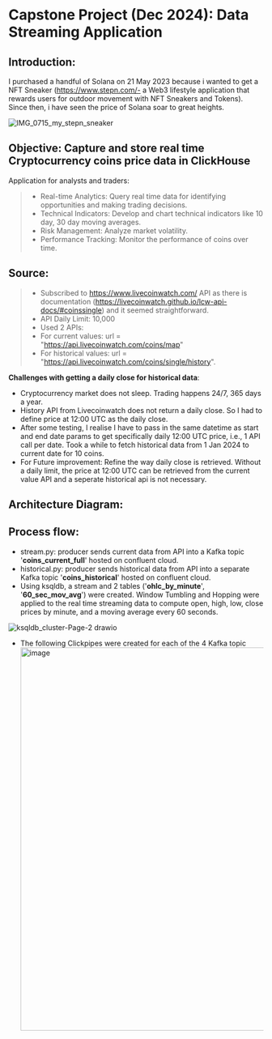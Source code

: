 # Capstone Project (Dec 2024): Data Streaming Application

## Introduction:

I purchased a handful of Solana on 21 May 2023 because i wanted to get a NFT Sneaker (https://www.stepn.com/- a Web3 lifestyle application that rewards users for outdoor movement with NFT Sneakers and Tokens). Since then, i have seen the price of Solana soar to great heights.

![IMG_0715_my_stepn_sneaker](https://github.com/user-attachments/assets/bcaccfe9-e11d-4499-9bce-ac77108931f3)


## Objective: Capture and store real time Cryptocurrency coins price data in ClickHouse

Application for analysts and traders:
> - Real-time Analytics: Query real time data for identifying opportunities and making trading decisions.
> - Technical Indicators: Develop and chart technical indicators like 10 day, 30 day moving averages.
> - Risk Management: Analyze market volatility.
> - Performance Tracking: Monitor the performance of coins over time.

## Source: 
> - Subscribed to https://www.livecoinwatch.com/ API as there is documentation (https://livecoinwatch.github.io/lcw-api-docs/#coinssingle) and it seemed straightforward.
> - API Daily Limit: 10,000
> - Used 2 APIs:
> - For current values: url = "https://api.livecoinwatch.com/coins/map"
> - For historical values: url = "https://api.livecoinwatch.com/coins/single/history".

**Challenges with getting a daily close for historical data**:
-	Cryptocurrency market does not sleep. Trading happens 24/7, 365 days a year.
-	History API from Livecoinwatch does not return a daily close. So I had to define price at 12:00 UTC as the daily close.
-	After some testing, I realise I have to pass in the same datetime as start and end date params to get specifically daily 12:00 UTC price, i.e., 1 API call per date. Took a while to fetch historical data from 1 Jan 2024 to current date for 10 coins.
- For Future improvement: Refine the way daily close is retrieved. Without a daily limit, the price at 12:00 UTC can be retrieved from the current value API and a seperate historical api is not necessary.

## Architecture Diagram: 




## Process flow:
- stream.py: producer sends current data from  API into a Kafka topic '**coins_current_full**' hosted on confluent cloud.
- historical.py: producer sends historical data from API into a separate Kafka topic '**coins_historical**' hosted on confluent cloud.
- Using ksqldb, a stream and 2 tables ('**ohlc_by_minute**', '**60_sec_mov_avg**') were created. Window Tumbling and Hopping were applied to the real time streaming data to compute open, high, low, close prices by minute, and a moving average every 60 seconds.

![ksqldb_cluster-Page-2 drawio](https://github.com/user-attachments/assets/8b4bdeff-9769-4881-beab-dc3731dd3d8c)


- The following Clickpipes were created for each of the 4 Kafka topic
  <img width="757" alt="image" src="https://github.com/user-attachments/assets/816fe078-f035-4c47-8e82-fc032089fc2e" />

